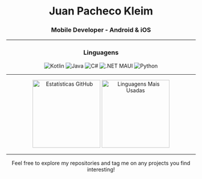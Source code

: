 <div align="center">

  <h1>Juan Pacheco Kleim</h1>
  
  <h3>Mobile Developer - Android & iOS </h3>

---

<div align="center">

### **Linguagens**
![Kotlin](https://img.shields.io/badge/Kotlin-0095D5?style=for-the-badge&logo=kotlin&logoColor=white) ![Java](https://img.shields.io/badge/Java-ED8B00?style=for-the-badge&logo=openjdk&logoColor=white) ![C#](https://img.shields.io/badge/C%23-239120?style=for-the-badge&logo=c-sharp&logoColor=white) ![.NET MAUI](https://img.shields.io/badge/.NET_MAUI-512BD4?style=for-the-badge&logo=dotnet&logoColor=white) ![Python](https://img.shields.io/badge/Python-3776AB?style=for-the-badge&logo=python&logoColor=white)

</div>

---

<div align="center">
  <img height="180em" src="https://github-readme-stats.vercel.app/api?username=juan-kleim&show_icons=true&theme=radical" alt="Estatísticas GitHub"/>
  <img height="180em" src="https://github-readme-stats.vercel.app/api/top-langs/?username=juan-kleim&layout=compact&theme=radical&hide_border=true" alt="Linguagens Mais Usadas"/>
</div>

---

<div align="center">
  <p> Feel free to explore my repositories and tag me on any projects you find interesting! </p>
</div>

